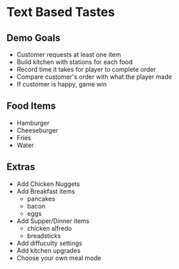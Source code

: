 # Text Based Tastes

## Demo Goals
- Customer requests at least one item
- Build kitchen with stations for each food
- Record time it takes for player to complete order
- Compare customer's order with what the player made
- If customer is happy, game win

## Food Items
- Hamburger
- Cheeseburger
- Fries
- Water

## Extras
- Add Chicken Nuggets
- Add Breakfast items
    - pancakes
    - bacon
    - eggs
- Add Supper/Dinner items
    - chicken alfredo
    - breadsticks
- Add diffuculty settings
- Add kitchen upgrades
- Choose your own meal mode